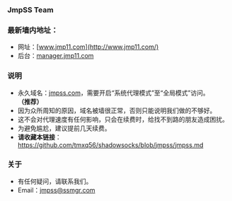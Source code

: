 ### JmpSS Team
### 最新墙内地址：
- 网址：[www.jmp11.com](http://www.jmp11.com/)
- 后台：[manager.jmp11.com](http://manager.jmp11.com/)
### 说明
- 永久域名：[jmpss.com](http://jmpss.com/)，需要开启“系统代理模式”至“全局模式”访问。**（推荐）**
- 因为众所周知的原因，域名被墙很正常，否则只能说明我们做的不够好。
- 这不会对代理速度有任何影响，只会在续费时，给找不到路的朋友造成困扰。
- 为避免尴尬，建议提前几天续费。
- **请收藏本链接**：<https://github.com/tmxq56/shadowsocks/blob/jmpss/jmpss.md>
### 关于
- 有任何疑问，请联系我们。
- Email：jmpss@ssmgr.com
